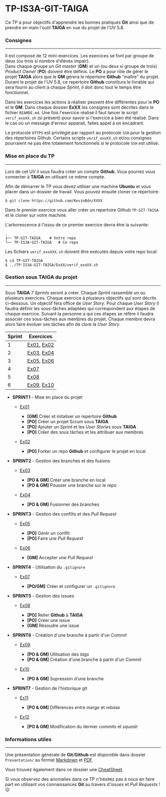 TP-IS3A-GIT-TAIGA
====

Ce TP a pour objectifs d'apprendre les bonnes pratiques **Git** ainsi que de prendre en main l'outil **TAIGA** en vue du projet de l'UV 5.8.  

### Consignes 
---

Il est composé de 12 mini-exercices. Les exercices se font par groupe de deux (ou trois si nombre d'élèves impair).  
Dans chaque groupe un *Git master* (**GM**) et un (ou deux si groupe de trois) *Product Owner* (**PO**) doivent être définis. Le **PO** a pour rôle de gérer le projet **TAIGA** alors que le **GM** gérera le répertoire **Github** "maître" du projet.  
Durant le projet de l'UV 5.8, ce repertoire **Github** constitura le livrable qui sera fourni au client à chaque *Sprint*, il doit donc tout le temps être fonctionnel.


Dans les exercices les actions à réaliser peuvent être différentes pour le **PO** et le **GM**. 
Dans chaque dossier **ExXX** les consignes sont décrites dans le fichier `REAMDE.md`. Une fois l'exercice réalisé il faut lancer le script `verif_exoXX.sh` (si présent) pour savoir si l'exercice a bien été réalisé. Dans le cas où un message d'erreur apparait, faites appel à un encadrant.

Le protocole `HTTPS` est privilégié par rapport au protocole `SSH` pour la gestion des répertoires Github. Certains scripts `verif_exoXX.sh` et/ou consignes pourraient ne pas être totalement fonctionnels si le protocole `SSH` est utilisé.

### Mise en place du TP
---

Lors de cet UV il vous faudra créer un compte **Github**. Vous pourrez vous connecter à **TAIGA** en utilisant ce même compte. 

Afin de démarrer le TP vous devez utiliser une machine **Ubuntu** et vous placer dans un dossier de travail. Vous pouvez ensuite cloner ce répertoire:

	$ git clone https://github.com/KevinBdn/XXXX

Dans le premier exercice vous aller créer un repertoire Github `TP-GIT-TAIGA` et le cloner sur votre machine. 

L'arborescence à l'isssu de ce premier exercice devra être la suivante:

	.
	├── TP-GIT-TAIGA 	# Votre repo
	└── TP-IS3A-GIT-TAIGA 	# Ce repo

Les fichiers `verif_exoXXX.sh` doivent être exécutés depuis votre repo local:

	$ cd TP-GIT-TAIGA
	$ ../TP-IS3A-GIT-TAIGA/ExXX/verif_exoXX.sh


### Gestion sous TAIGA du projet
---

Sous **TAIGA** 7 *Sprints* seront à créer. Chaque *Sprint* rassemble un ou plusieurs exercices. Chaque exercice à plusieurs objectifs qui sont décrits ci-dessous. Un objectif fera office de *User Story*. Pour chaque *User Story* il faudra définir les sous-tâches adaptées qui correspondent aux étapes de chaque exercice. Suivant la personne a qui ces étapes se réfère il faudra associer ces sous-tâches aux membres du projet. Chaque membre devra alors faire évoluer ses tâches afin de clore la *User Story*. 

| Sprint | Exercices | 
| - |-|
| 1 | [Ex01](Ex01/README.md), [Ex02](Ex02/README.md) | 
| 2 | [Ex03](Ex03/README.md), [Ex04](Ex04/README.md) |
| 3 | [Ex05](Ex05/README.md), [Ex06](Ex06/README.md) |
| 4 | [Ex07](Ex07/README.md) |
| 5 | [Ex08](Ex08/README.md) |
| 6 | [Ex09](Ex09/README.md), [Ex10](Ex10/README.md) |

* **SPRINT1** - Mise en place du projet

	* [Ex01](Ex01/README.md)
	
		* **[GM]** Créer et initaliser un repertoire **Github**
		* **[PO]** Créer un projet Scrum sous **TAIGA**
		* **[PO]** Ajouter un *Sprint* et les *User Stories* sous **TAIGA**
		* **[PO]** Créer des sous tâches et les attribuer aux membres
		
	* [Ex02](Ex02/README.md)
		
		* **[PO]** Forker un repo **Github** et configurer le projet en local
* **SPRINT2** - Gestion des branches et des fusions

	* [Ex03](Ex03/README.md)
	
		* **[PO & GM]** Créer une branche en local
		* **[PO & GM]** Pousser une branche sur le repo
	
	* [Ex04](Ex04/README.md)
	
		* **[PO & GM]** Fusionner des branches
* **SPRINT3** - Gestion des conflits et des *Pull Request*

	* [Ex05](Ex05/README.md)
	
		* **[PO]** Gérér un conflit
		* **[PO]** Faire une *Pull Request*
	
	* [Ex06](Ex06/README.md)
	
		* **[GM]** Accepter une *Pull Request*
* **SPRINT4** - Utilisation du `.gitignore`

	* [Ex07](Ex07/README.md)
	
		* **[PO/GM]** Créer et configurer un `.gitignore`
* **SPRINT5** - Gestion des issues

	* [Ex08](Ex08/README.md)
		
		* **[PO]** Relier **Github** à **TAIGA**
		* **[PO]** Créer une issue
		* **[GM]** Résoudre une issue
* **SPRINT6** - Création d'une branche à partir d'un *Commit*

	* [Ex09](Ex09/README.md)
	
		* **[PO & GM]** Utilisation des *tags*
		* **[PO & GM]** Création d'une branche à partir d'un *Commit*
	* [Ex10](Ex10/README.md)
	
		* **[PO & GM]** Supression d'une branche
        
* **SPRINT7** - Gestion de l'historique git
  
    * [Ex11](Ex11/README.md)
        * **[PO & GM]** Différences entre *merge* et *rebase*
        
    * [Ex12](Ex12/README.md)
        * **[PO & GM]** Modification du dernier *commits* et *squash*

### Informations utiles
---

Une présentation générale de **Git**/**Github** est disponible dans dossier `Presentation/` au format [Markdown](Presentation/presentation.md) et [PDF](Presentation/presentation.pdf).  

Vous trouvez également dans ce dossier une [CheatSheet](Presentation/git_cheatsheet.md).

Si vous observez des anomalies dans ce TP n'hésitez pas à nous en faire part en utilisant vos connaissances **Git** au travers d'*issues* et *Pull Requests* ! 😉
